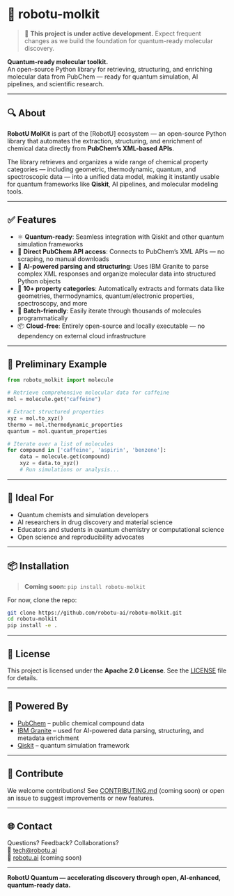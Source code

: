 # 🧪 robotu-molkit

> 🚧 **This project is under active development.** Expect frequent changes as we build the foundation for quantum-ready molecular discovery.

**Quantum-ready molecular toolkit.**  
An open-source Python library for retrieving, structuring, and enriching molecular data from PubChem — ready for quantum simulation, AI pipelines, and scientific research.

---

## 🔍 About

**RobotU MolKit** is part of the [RobotU] ecosystem — an open-source Python library that automates the extraction, structuring, and enrichment of chemical data directly from **PubChem’s XML-based APIs**.

The library retrieves and organizes a wide range of chemical property categories — including geometric, thermodynamic, quantum, and spectroscopic data — into a unified data model, making it instantly usable for quantum frameworks like **Qiskit**, AI pipelines, and molecular modeling tools.

---

## ✅ Features

- ⚛️ **Quantum-ready**: Seamless integration with Qiskit and other quantum simulation frameworks  
- 🔗 **Direct PubChem API access**: Connects to PubChem’s XML APIs — no scraping, no manual downloads  
- 🧠 **AI-powered parsing and structuring**: Uses IBM Granite to parse complex XML responses and organize molecular data into structured Python objects  
- 🧬 **10+ property categories**: Automatically extracts and formats data like geometries, thermodynamics, quantum/electronic properties, spectroscopy, and more  
- 🔁 **Batch-friendly**: Easily iterate through thousands of molecules programmatically  
- 📦 **Cloud-free**: Entirely open-source and locally executable — no dependency on external cloud infrastructure

---

## 🧪 Preliminary Example

```python
from robotu_molkit import molecule

# Retrieve comprehensive molecular data for caffeine
mol = molecule.get("caffeine")

# Extract structured properties
xyz = mol.to_xyz()
thermo = mol.thermodynamic_properties
quantum = mol.quantum_properties

# Iterate over a list of molecules
for compound in ['caffeine', 'aspirin', 'benzene']:
    data = molecule.get(compound)
    xyz = data.to_xyz()
    # Run simulations or analysis...
```

---

## 🔬 Ideal For

- Quantum chemists and simulation developers  
- AI researchers in drug discovery and material science  
- Educators and students in quantum chemistry or computational science  
- Open science and reproducibility advocates

---

## 📦 Installation

> **Coming soon:** `pip install robotu-molkit`

For now, clone the repo:
```bash
git clone https://github.com/robotu-ai/robotu-molkit.git
cd robotu-molkit
pip install -e .
```

---

## 📄 License

This project is licensed under the **Apache 2.0 License**. See the [LICENSE](./LICENSE) file for details.

---

## 🧠 Powered By

- [PubChem](https://pubchem.ncbi.nlm.nih.gov/) – public chemical compound data  
- [IBM Granite](https://www.ibm.com/granite) – used for AI-powered data parsing, structuring, and metadata enrichment   
- [Qiskit](https://qiskit.org/) – quantum simulation framework

---

## 🤝 Contribute

We welcome contributions! See [CONTRIBUTING.md](./CONTRIBUTING.md) (coming soon) or open an issue to suggest improvements or new features.

---

## 🌐 Contact

Questions? Feedback? Collaborations?  
📧 tech@robotu.ai  
🔬 [robotu.ai](https://robotu.ai) (coming soon)

---

**RobotU Quantum — accelerating discovery through open, AI-enhanced, quantum-ready data.**


